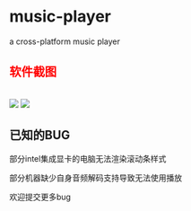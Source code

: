 # music-player
a cross-platform music player 
<h2 style="color:red" >软件截图</h2>
<br>
<img src="https://github.com/codeAB/music-player/blob/master/image/s2.png" />
<img src="https://github.com/codeAB/music-player/blob/master/image/s1.png" />

<h2 >已知的BUG</h2>


部分intel集成显卡的电脑无法渲染滚动条样式

部分机器缺少自身音频解码支持导致无法使用播放

欢迎提交更多bug